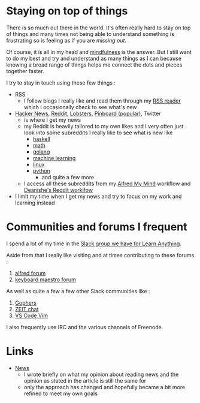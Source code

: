 
# Staying on top of things

There is so much out there in the world. It's often really hard to stay on top of things and many times not being able to understand something is frustrating so is feeling as if you are _missing out_. 

Of course, it is all in my head and [mindfulness][1] is the answer. But I still want to do my best and try and understand as many things as I can because knowing a broad range of things helps me connect the dots and pieces together faster.

I try to stay in touch using these few things :

- RSS 
	- I follow blogs I really like and read them through my [RSS reader][2] which I occasionally check to see what's new
- [Hacker News][3], [Reddit][4], [Lobsters][5], [Pinboard (popular)][6], Twitter
	- is where I get my news
	- my Reddit is heavily tailored to my own likes and I very often just look into some subreddits I really like to see what is new like 
		- [haskell][7]
		- [math][8]
		- [golang][9]
		- [machine learning][10]
		- [linux][11]
		- [python][12]
			- and quite a few more
	- I access all these subreddits from my [Alfred My Mind][13] workflow and [Deanishe's Reddit worklfow][14]
- I limit my time when I get my news and try to focus on my work and learning instead


# Communities and forums I frequent

I spend a lot of my time in the [Slack group we have for Learn Anything][15]. 

Aside from that I really like visiting and at times contributing to these forums :  

1. [alfred forum][16]
2. [keyboard maestro forum][17]

As well as quite a few a few other Slack communities like : 

1. [Gophers][18]
2. [ZEIT chat][19]
3. [VS Code Vim][20]

I also frequently use IRC and the various channels of Freenode.

# Links

- [News][21]
	- I wrote briefly on what my opinion about reading news and the opinion as stated in the article is still the same for
	- only the approach has changed and hopefully became a bit more refined to meet my own goals



[1]:	../mindfulness/Mindfulness.md
[2]:	http://reederapp.com/mac/
[3]:	https://hckrnews.com/
[4]:	https://www.reddit.com
[5]:	https://lobste.rs/
[6]:	https://pinboard.in/popular/
[7]:	https://www.reddit.com/r/haskell/
[8]:	https://www.reddit.com/r/math/
[9]:	https://www.reddit.com/r/golang/
[10]:	https://www.reddit.com/r/MachineLearning/
[11]:	https://www.reddit.com/r/linux/
[12]:	https://www.reddit.com/r/Python/
[13]:	https://github.com/nikitavoloboev/alfred-my-mind
[14]:	https://github.com/deanishe/alfred-reddit
[15]:	https://knowledge-map.slack.com/shared_invite/MTgxNTYzMjIzNjM5LTE0OTQzMzA4MDAtYzY1YWY0ZDc0NQ
[16]:	https://www.alfredforum.com
[17]:	https://forum.keyboardmaestro.com/latest
[18]:	https://invite.slack.golangbridge.org/
[19]:	https://zeit.chat
[20]:	https://vscodevim-slackin.azurewebsites.net/
[21]:	https://medium.com/@NikitaVoloboev